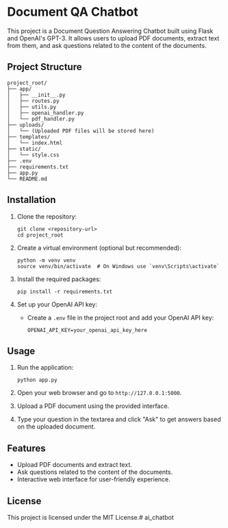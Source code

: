 # Document QA Chatbot

This project is a Document Question Answering Chatbot built using Flask and OpenAI's GPT-3. It allows users to upload PDF documents, extract text from them, and ask questions related to the content of the documents.

## Project Structure

```
project_root/
├── app/
│   ├── __init__.py
│   ├── routes.py
│   ├── utils.py
│   ├── openai_handler.py
│   └── pdf_handler.py
├── uploads/
│   └── (Uploaded PDF files will be stored here)
├── templates/
│   └── index.html
├── static/
│   └── style.css
├── .env
├── requirements.txt
├── app.py
└── README.md
```

## Installation

1. Clone the repository:
   ```
   git clone <repository-url>
   cd project_root
   ```

2. Create a virtual environment (optional but recommended):
   ```
   python -m venv venv
   source venv/bin/activate  # On Windows use `venv\Scripts\activate`
   ```

3. Install the required packages:
   ```
   pip install -r requirements.txt
   ```

4. Set up your OpenAI API key:
   - Create a `.env` file in the project root and add your OpenAI API key:
     ```
     OPENAI_API_KEY=your_openai_api_key_here
     ```

## Usage

1. Run the application:
   ```
   python app.py
   ```

2. Open your web browser and go to `http://127.0.0.1:5000`.

3. Upload a PDF document using the provided interface.

4. Type your question in the textarea and click "Ask" to get answers based on the uploaded document.

## Features

- Upload PDF documents and extract text.
- Ask questions related to the content of the documents.
- Interactive web interface for user-friendly experience.

## License

This project is licensed under the MIT License.#   a i _ c h a t b o t  
 